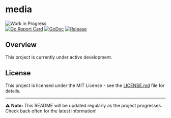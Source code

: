 # media

![Work in Progress](https://img.shields.io/badge/Status-Work%20in%20Progress-yellow)  
[![Go Report Card](https://goreportcard.com/badge/github.com/SmartMediaFiles/media.unknown)](https://goreportcard.com/report/github.com/SmartMediaFiles/media.unknown)
[![GoDoc](https://pkg.go.dev/badge/github.com/SmartMediaFiles/media.unknown)](https://pkg.go.dev/github.com/SmartMediaFiles/media.unknown)
[![Release](https://img.shields.io/github/release/SmartMediaFiles/media.unknown.svg?style=flat)](https://github.com/SmartMediaFiles/media.unknown/releases)


## Overview

This project is currently under active development. 


## License

This project is licensed under the MIT License - see the [LICENSE.md](LICENSE.md) file for details.

---

⚠️ **Note:** This README will be updated regularly as the project progresses. Check back often for the latest information!
